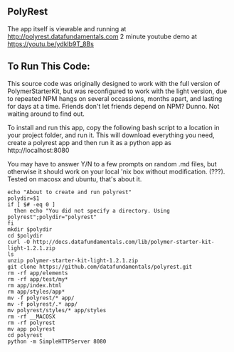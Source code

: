 ## PolyRest

The app itself is viewable and running at http://polyrest.datafundamentals.com
2 minute youtube demo at https://youtu.be/ydklb9T_8Bs

## To Run This Code:

This source code was originally designed to work with the full version of 
PolymerStarterKit, but was reconfigured to work with the light version, 
due to repeated NPM hangs on several occassions, months apart, and lasting 
for days at a time. 
Friends don't let friends depend on NPM? Dunno. Not waiting around to find out.

To install and run this app, copy the following bash script to a location
 in your project folder, and run it. This will download everything you need,
  create a polyrest app and then run it as a python app as 
  http://localhost:8080
  
You may have to answer Y/N to a few prompts on random .md files, but otherwise
 it should work on your local 'nix box without modification. (???). Tested on 
 macosx and ubuntu, that's about it.
 
```
echo "About to create and run polyrest"
polydir=$1
if [ $# -eq 0 ]
  then echo "You did not specify a directory. Using polyrest";polydir="polyrest"
fi
mkdir $polydir
cd $polydir
curl -O http://docs.datafundamentals.com/lib/polymer-starter-kit-light-1.2.1.zip
ls
unzip polymer-starter-kit-light-1.2.1.zip
git clone https://github.com/datafundamentals/polyrest.git
rm -rf app/elements
rm -rf app/test/my*
rm app/index.html
rm app/styles/app*
mv -f polyrest/* app/
mv -f polyrest/.* app/
mv polyrest/styles/* app/styles
rm -rf __MACOSX
rm -rf polyrest
mv app polyrest
cd polyrest
python -m SimpleHTTPServer 8080
```

